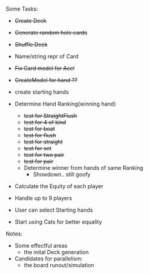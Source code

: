 Some Tasks:



- ~~Create Deck~~
- ~~Generate random hole cards~~
- ~~Shuffle Deck~~
- Name/string repr of Card
- ~~Fix Card model for Ace!~~
- ~~CreateModel for hand ??~~
- create starting hands

- Determine Hand Ranking(winning hand)
  - ~~test for StraightFlush~~
  - ~~test for 4 of kind~~
  - ~~test for boat~~
  - ~~test for flush~~
  - ~~test for straight~~
  - ~~test for set~~
  - ~~test for two pair~~
  - ~~test for pair~~
  - Determine winner from hands of same Ranking
    - Showdown.. still goofy 

- Calculate the Equity of each player
- Handle up to 9 players
- User can select Starting hands

- Start using Cats for better equality

Notes:
- Some effectful areas
  - the inital Deck generation
- Candidates for parallelism:
  - the board runout/simulation
  
